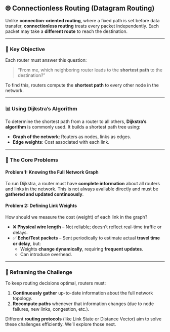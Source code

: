 ## 🌐 Connectionless Routing (Datagram Routing)

Unlike **connection-oriented routing**, where a fixed path is set before data transfer, **connectionless routing** treats every packet independently. Each packet may take a **different route** to reach the destination.

---

### 🧭 Key Objective

Each router must answer this question:
> “From me, which neighboring router leads to the **shortest path** to the destination?”

To find this, routers compute the **shortest path** to every other node in the network.

---

### 📊 Using Dijkstra’s Algorithm

To determine the shortest path from a router to all others, **Dijkstra’s algorithm** is commonly used. It builds a shortest path tree using:

- **Graph of the network**: Routers as nodes, links as edges.
- **Edge weights**: Cost associated with each link.

---

### 🧩 The Core Problems

#### **Problem 1: Knowing the Full Network Graph**

To run Dijkstra, a router must have **complete information** about all routers and links in the network. This is not always available directly and must be **gathered and updated continuously**.

#### **Problem 2: Defining Link Weights**

How should we measure the cost (weight) of each link in the graph?

- ❌ **Physical wire length** – Not reliable; doesn't reflect real-time traffic or delays.
- ✅ **Echo/Test packets** – Sent periodically to estimate actual **travel time or delay**, but:
    - Weights **change dynamically**, requiring **frequent updates**.
    - Can introduce overhead.

---

### 🔁 Reframing the Challenge

To keep routing decisions optimal, routers must:

1. **Continuously gather** up-to-date information about the full network topology.
2. **Recompute paths** whenever that information changes (due to node failures, new links, congestion, etc.).

Different **routing protocols** (like Link State or Distance Vector) aim to solve these challenges efficiently. We’ll explore those next.
